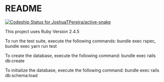# README

[![Codeship Status for JoshuaTPereira/active-snake](https://app.codeship.com/projects/96939070-5feb-0137-54f5-72c4cd7e8b98/status?branch=master)](https://app.codeship.com/projects/343932)

This project uses Ruby Version 2.4.5

To run the test suite, execute the following commands:
bundle exec rspec,
bundle exec yarn run test

To create the database, execute the following command:
bundle exec rails db:create

To initialize the database, execute the following command:
bundle exec rails db:schema:load
